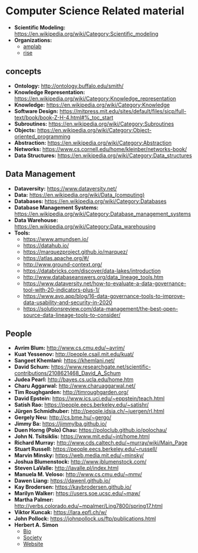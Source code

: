 # Computer Science Related material

- **Scientific Modeling:** https://en.wikipedia.org/wiki/Category:Scientific_modeling
- **Organizations:**
	* [amplab](https://amplab.cs.berkeley.edu/)
	* [rise](https://rise.cs.berkeley.edu/)

## concepts
- **Ontology:** http://ontology.buffalo.edu/smith/
- **Knowledge Representation:** https://en.wikipedia.org/wiki/Category:Knowledge_representation
- **Knowledge:** https://en.wikipedia.org/wiki/Category:Knowledge
- **Software Design:** https://mitpress.mit.edu/sites/default/files/sicp/full-text/book/book-Z-H-4.html#%_toc_start
- **Subroutines:** https://en.wikipedia.org/wiki/Category:Subroutines
- **Objects:** https://en.wikipedia.org/wiki/Category:Object-oriented_programming
- **Abstraction:** https://en.wikipedia.org/wiki/Category:Abstraction
- **Networks:** https://www.cs.cornell.edu/home/kleinber/networks-book/
- **Data Structures:** https://en.wikipedia.org/wiki/Category:Data_structures


## Data Management
- **Dataversity:** https://www.dataversity.net/
- **Data:** https://en.wikipedia.org/wiki/Data_(computing)
- **Databases:** https://en.wikipedia.org/wiki/Category:Databases
- **Database Management Systems:** https://en.wikipedia.org/wiki/Category:Database_management_systems
- **Data Warehouse:** https://en.wikipedia.org/wiki/Category:Data_warehousing
- **Tools:**
	* https://www.amundsen.io/
	* https://datahub.io/
	* https://marquezproject.github.io/marquez/
	* https://atlas.apache.org/#/
	* http://www.ground-context.org/
	* https://databricks.com/discover/data-lakes/introduction
	* http://www.databaseanswers.org/data_lineage_tools.htm
	* https://www.dataversity.net/how-to-evaluate-a-data-governance-tool-with-20-indicators-plus-1/
	* https://www.avo.app/blog/16-data-governance-tools-to-improve-data-usability-and-security-in-2020
	* https://solutionsreview.com/data-management/the-best-open-source-data-lineage-tools-to-consider/

## People
- **Avrim Blum:** http://www.cs.cmu.edu/~avrim/
- **Kuat Yessenov:** http://people.csail.mit.edu/kuat/
- **Sangeet Khemlani:** https://khemlani.net/
- **David Schum:** https://www.researchgate.net/scientific-contributions/2108621468_David_A_Schum
- **Judea Pearl:** http://bayes.cs.ucla.edu/home.htm
- **Charu Aggarwal:** http://www.charuaggarwal.net/
- **Tim Roughgarden:** http://timroughgarden.org/
- **David Epstein:** https://www.ics.uci.edu/~eppstein/teach.html
- **Satish Rao:** https://people.eecs.berkeley.edu/~satishr/
- **Jürgen Schmidhuber:** http://people.idsia.ch/~juergen/rl.html
- **Gergely Neu:** http://cs.bme.hu/~gergo/
- **Jimmy Ba:** https://jimmylba.github.io/
- **Duen Horng (Polo) Chau:** https://poloclub.github.io/polochau/
- **John N. Tsitsiklis:** https://www.mit.edu/~jnt/home.html
- **Richard Murray:** http://www.cds.caltech.edu/~murray/wiki/Main_Page
- **Stuart Russell:** https://people.eecs.berkeley.edu/~russell/
- **Marvin Minsky:** https://web.media.mit.edu/~minsky/
- **Joshua Blumenstock:** http://www.jblumenstock.com/
- **Steven LaValle:** http://lavalle.pl/index.html
- **Manuela M. Veloso:** http://www.cs.cmu.edu/~mmv/
- **Dawen Liang:** https://dawenl.github.io/
- **Kay Brodersen:** https://kaybrodersen.github.io/
- **Marilyn Walker:** https://users.soe.ucsc.edu/~maw/
- **Martha Palmer:** http://verbs.colorado.edu/~mpalmer/Ling7800/spring17.html
- **Viktor Kuncak:** https://lara.epfl.ch/w/
- **John Pollock:** https://johnpollock.us/ftp/publications.html
- **Herbert A. Simon**
	* [Bio](https://www.cs.cmu.edu/simon/bio.html)
	* [Society](https://herbertsimonsociety.org/)
	* [Website](https://www.hetwebsite.net/het/profiles/simon.htm)

